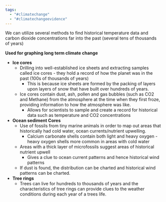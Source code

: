 ```yaml
---
tags:
  - "#climatechange"
  - "#climatechangeevidence"
---
```

We can utilize several methods to find historical temperature data and carbon dioxide concentrations far into the past (several tens of thousands of years)

**Used for graphing long term climate change**

- **Ice cores**
	- Drilling into well-established ice sheets and extracting samples called ice cores - they hold a record of how the planet was in the past (100s of thousands of years)
		- This is because ice sheets are formed by the packing of layers upon layers of snow that have built over hundreds of years.
	- Ice cores contain dust, ash, pollen and gas bubbles (such as CO2 and Methane) from the atmosphere at the time when they first froze, providing information to how the atmosphere was like.
		- Allows for scientists to sample and create a record for historical data such as temperature and CO2 concentrations
- **Ocean sediment Cores**
	- Use of fossils from tiny marine animals in order to map out areas that historically had cold water, ocean currents/nutrient upwelling.
		- Calcium carbonate shells contain both light and heavy oxygen - heavy oxygen shells more common in areas with cold water
	- Areas with a thick layer of microfossils suggest areas of historical nutrient upwell
		- Gives a clue to ocean current patterns and hence historical wind patterns
	- If dust is found, the distribution can be charted and historical wind patterns can be charted.
- **Tree rings**
	- Trees can live for hundreds to thousands of years and the characteristics of tree rings can provide clues to the weather conditions during each year of a trees life.
	